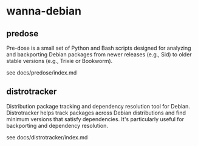 # wanna-debian

## predose

Pre-dose is a small set of Python and Bash scripts designed for analyzing and backporting Debian packages from
newer releases (e.g., Sid) to older stable versions (e.g., Trixie or Bookworm).

see docs/predose/index.md

## distrotracker

Distribution package tracking and dependency resolution tool for Debian. Distrotracker helps track packages across Debian distributions and find minimum versions that satisfy dependencies. It's particularly useful for backporting and dependency resolution.

see docs/distrotracker/index.md

